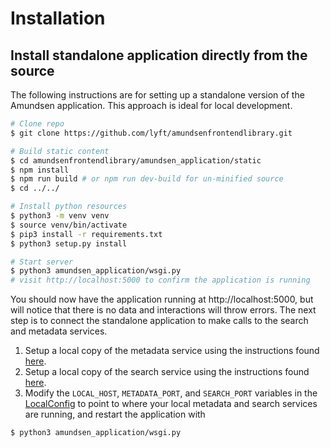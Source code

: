 # Installation

## Install standalone application directly from the source

The following instructions are for setting up a standalone version of the Amundsen application. This approach is ideal for local development.
```bash
# Clone repo
$ git clone https://github.com/lyft/amundsenfrontendlibrary.git

# Build static content
$ cd amundsenfrontendlibrary/amundsen_application/static
$ npm install
$ npm run build # or npm run dev-build for un-minified source
$ cd ../../

# Install python resources
$ python3 -m venv venv
$ source venv/bin/activate
$ pip3 install -r requirements.txt
$ python3 setup.py install

# Start server
$ python3 amundsen_application/wsgi.py
# visit http://localhost:5000 to confirm the application is running
```

You should now have the application running at http://localhost:5000, but will notice that there is no data and interactions will throw errors. The next step is to connect the standalone application to make calls to the search and metadata services.
1. Setup a local copy of the metadata service using the instructions found [here](https://github.com/lyft/amundsenmetadatalibrary).
2. Setup a local copy of the search service using the instructions found [here](https://github.com/lyft/amundsensearchlibrary).
3. Modify the `LOCAL_HOST`, `METADATA_PORT`, and `SEARCH_PORT` variables in the [LocalConfig](https://github.com/lyft/amundsenfrontendlibrary/blob/master/amundsen_application/config.py) to point to where your local metadata and search services are running, and restart the application with
```bash
$ python3 amundsen_application/wsgi.py
```
